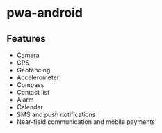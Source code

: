 # pwa-android


## Features
- Camera
- GPS
- Geofencing
- Accelerometer
- Compass
- Contact list
- Alarm
- Calendar
- SMS and push notifications
- Near-field communication and mobile payments